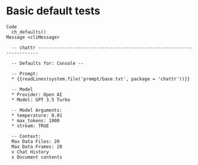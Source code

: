 # Basic default tests

    Code
      ch_defaults()
    Message <cliMessage>
      
      -- chattr ----------------------------------------------------------------------
      
      -- Defaults for: Console --
      
      -- Prompt: 
      * {{readLines(system.file('prompt/base.txt', package = 'chattr'))}}
      
      -- Model 
      * Provider: Open AI
      * Model: GPT 3.5 Turbo
      
      -- Model Arguments: 
      * temperature: 0.01
      * max_tokens: 1000
      * stream: TRUE
      
      -- Context: 
      Max Data Files: 20
      Max Data Frames: 20
      v Chat History
      x Document contents


